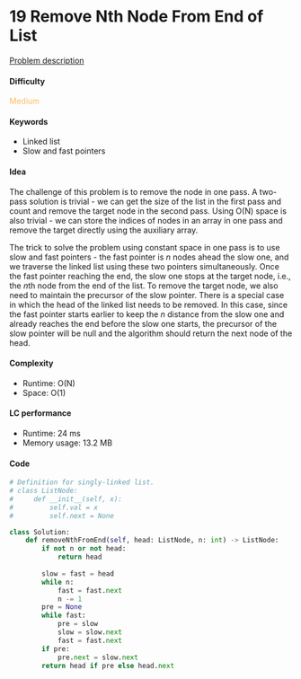 19 Remove Nth Node From End of List
=======================
[Problem description](https://leetcode.com/problems/remove-nth-node-from-end-of-list/)

#### Difficulty
<span style="color:#FABC60">Medium</span>

#### Keywords
- Linked list
- Slow and fast pointers 
  
#### Idea
The challenge of this problem is to remove the node in one pass. A two-pass solution is trivial - we can get the size of the list in the first pass and count and remove the target node in the second pass. Using O(N) space is also trivial - we can store the indices of nodes in an array in one pass and remove the target directly using the auxiliary array. 

The trick to solve the problem using constant space in one pass is to use slow and fast pointers - the fast pointer is *n* nodes ahead the slow one, and we traverse the linked list using these two pointers simultaneously. Once the fast pointer reaching the end, the slow one stops at the target node, i.e., the *n*th node from the end of the list. To remove the target node, we also need to maintain the precursor of the slow pointer. There is a special case in which the head of the linked list needs to be removed. In this case, since the fast pointer starts earlier to keep the *n* distance from the slow one and already reaches the end before the slow one starts, the precursor of the slow pointer will be null and the algorithm should return the next node of the head.

#### Complexity
- Runtime: O(N)
- Space: O(1)
  
#### LC performance
- Runtime: 24 ms
- Memory usage: 13.2 MB

#### Code
```python
# Definition for singly-linked list.
# class ListNode:
#     def __init__(self, x):
#         self.val = x
#         self.next = None

class Solution:
    def removeNthFromEnd(self, head: ListNode, n: int) -> ListNode:
        if not n or not head:
            return head
        
        slow = fast = head
        while n:
            fast = fast.next
            n -= 1
        pre = None
        while fast:
            pre = slow
            slow = slow.next
            fast = fast.next
        if pre:
            pre.next = slow.next
        return head if pre else head.next
```